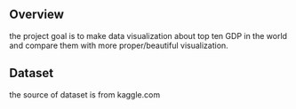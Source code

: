## Overview
the project goal is to make data visualization about top ten GDP in the world and compare them with  more proper/beautiful visualization.

## Dataset
the source of dataset is from kaggle.com
